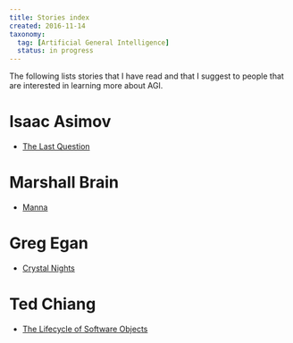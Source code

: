 ```yaml
---
title: Stories index
created: 2016-11-14
taxonomy:
  tag: [Artificial General Intelligence]
  status: in progress
---
```


The following lists stories that I have read and that I suggest to people that are interested in learning more about AGI.

# Isaac Asimov
* [The Last Question](http://www.physics.princeton.edu/ph115/LQ.pdf)

# Marshall Brain
* [Manna](http://marshallbrain.com/manna1.htm)

# Greg Egan
* [Crystal Nights](http://ttapress.com/553/crystal-nights-by-greg-egan/)

# Ted Chiang
* [The Lifecycle of Software Objects](https://subterraneanpress.com/magazine/fall_2010/fiction_the_lifecycle_of_software_objects_by_ted_chiang)